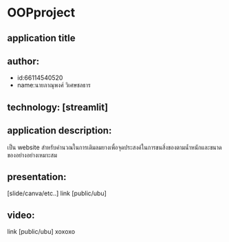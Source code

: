 # OOPproject

## application title

## author: 
  * id:66114540520
  * name:นายภาณุพงศ์ วิเศษชลธาร

## technology: [streamlit]

## application description:
เป็น website สำหรับคำนวณในการเติมลมยางเพื่อจุดประสงค์ในการขนสิ่งของตามน้ำหนักและขนาดของอย่างอย่างเหมาะสม

## presentation:
[slide/canva/etc..] link [public/ubu]

## video:
link [public/ubu]
 xoxoxo
